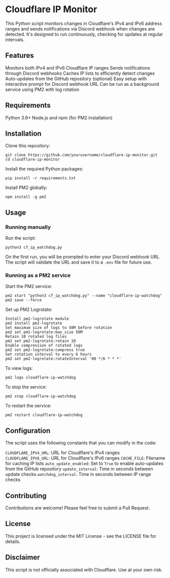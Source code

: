 # Cloudflare IP Monitor
This Python script monitors changes in Cloudflare's IPv4 and IPv6 address ranges and sends notifications via Discord webhook when changes are detected. It's designed to run continuously, checking for updates at regular intervals.
## Features

Monitors both IPv4 and IPv6 Cloudflare IP ranges
Sends notifications through Discord webhooks
Caches IP lists to efficiently detect changes
Auto-updates from the GitHub repository (optional)
Easy setup with interactive prompt for Discord webhook URL
Can be run as a background service using PM2 with log rotation

## Requirements

Python 3.6+
Node.js and npm (for PM2 installation)

## Installation

Clone this repository:
```
git clone https://github.com/yourusername/cloudflare-ip-monitor.git
cd cloudflare-ip-monitor
```
Install the required Python packages:
```
pip install -r requirements.txt
```
Install PM2 globally:
```
npm install -g pm2
```

## Usage
### Running manually

Run the script:
```
python3 cf_ip_watchdog.py
```
On the first run, you will be prompted to enter your Discord webhook URL. The script will validate the URL and save it to a `.env` file for future use.

### Running as a PM2 service

Start the PM2 service:
```
pm2 start "python3 cf_ip_watchdog.py" --name "cloudflare-ip-watchdog"
pm2 save --force
```
Set up PM2 Logrotate:
```
Install pm2-logrotate module
pm2 install pm2-logrotate
Set maximum size of logs to 50M before rotation
pm2 set pm2-logrotate:max_size 50M
Retain 10 rotated log files
pm2 set pm2-logrotate:retain 10
Enable compression of rotated logs
pm2 set pm2-logrotate:compress true
Set rotation interval to every 6 hours
pm2 set pm2-logrotate:rotateInterval '00 */6 * * *'
```
To view logs:
```
pm2 logs cloudflare-ip-watchdog
```
To stop the service:
```
pm2 stop cloudflare-ip-watchdog
```
To restart the service:
```
pm2 restart cloudflare-ip-watchdog
```

## Configuration
The script uses the following constants that you can modify in the code:

`CLOUDFLARE_IPV4_URL`: URL for Cloudflare's IPv4 ranges
`CLOUDFLARE_IPV6_URL`: URL for Cloudflare's IPv6 ranges
`CACHE_FILE`: Filename for caching IP lists
`auto_update_enabled`: Set to `True` to enable auto-updates from the GitHub repository
`update_interval`: Time in seconds between update checks
`watchdog_interval`: Time in seconds between IP range checks

## Contributing
Contributions are welcome! Please feel free to submit a Pull Request.
## License
This project is licensed under the MIT License - see the LICENSE file for details.
## Disclaimer
This script is not officially associated with Cloudflare. Use at your own risk.

